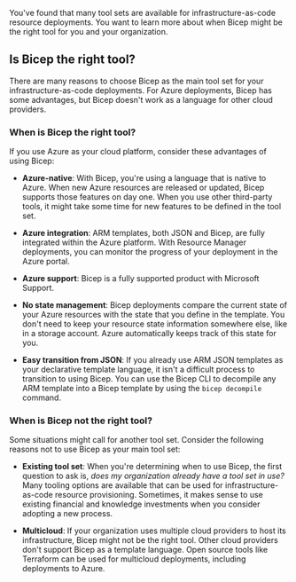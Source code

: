 You've found that many tool sets are available for infrastructure-as-code resource deployments. You want to learn more about when Bicep might be the right tool for you and your organization.

## Is Bicep the right tool?

There are many reasons to choose Bicep as the main tool set for your infrastructure-as-code deployments. For Azure deployments, Bicep has some advantages, but Bicep doesn't work as a language for other cloud providers.

### When is Bicep the right tool?

If you use Azure as your cloud platform, consider these advantages of using Bicep:

- **Azure-native**: With Bicep, you're using a language that is native to Azure. When new Azure resources are released or updated, Bicep supports those features on day one. When you use other third-party tools, it might take some time for new features to be defined in the tool set.

- **Azure integration**: ARM templates, both JSON and Bicep, are fully integrated within the Azure platform. With Resource Manager deployments, you can monitor the progress of your deployment in the Azure portal.

- **Azure support**: Bicep is a fully supported product with Microsoft Support.

- **No state management**: Bicep deployments compare the current state of your Azure resources with the state that you define in the template. You don't need to keep your resource state information somewhere else, like in a storage account. Azure automatically keeps track of this state for you.

- **Easy transition from JSON**: If you already use ARM JSON templates as your declarative template language, it isn't a difficult process to transition to using Bicep. You can use the Bicep CLI to decompile any ARM template into a Bicep template by using the `bicep decompile` command.

### When is Bicep not the right tool?

Some situations might call for another tool set. Consider the following reasons not to use Bicep as your main tool set:

- **Existing tool set**: When you're determining when to use Bicep, the first question to ask is, _does my organization already have a tool set in use?_ Many tooling options are available that can be used for infrastructure-as-code resource provisioning. Sometimes, it makes sense to use existing financial and knowledge investments when you consider adopting a new process.

- **Multicloud**: If your organization uses multiple cloud providers to host its infrastructure, Bicep might not be the right tool. Other cloud providers don't support Bicep as a template language. Open source tools like Terraform can be used for multicloud deployments, including deployments to Azure.
